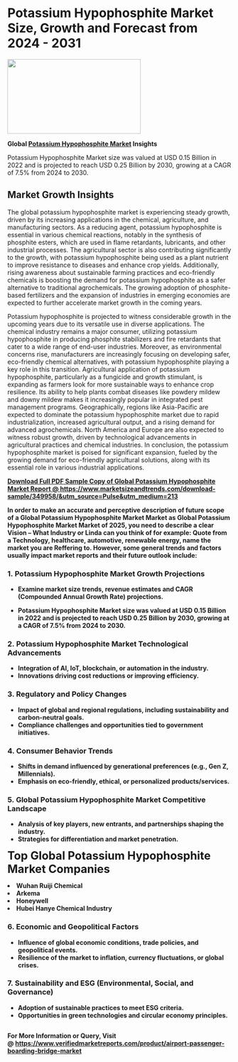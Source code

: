 <H1>Potassium Hypophosphite Market Size, Growth and Forecast from 2024 - 2031</H1><img class="aligncenter size-medium wp-image-584254" src="https://thirdeyenews.in/wp-content/uploads/2024/09/Global-Market-Research-300x168.jpeg" alt="" width="300" height="168" /><p><strong>Global&nbsp;<a href="https://www.marketsizeandtrends.com/download-sample/349958/&amp;utm_source=Pulse&amp;utm_medium=213">Potassium Hypophosphite Market</a> Insights</strong></p><p>Potassium Hypophosphite Market size was valued at USD 0.15 Billion in 2022 and is projected to reach USD 0.25 Billion by 2030, growing at a CAGR of 7.5% from 2024 to 2030.</p><p><h2>Market Growth Insights</h2> <p>The global potassium hypophosphite market is experiencing steady growth, driven by its increasing applications in the chemical, agriculture, and manufacturing sectors. As a reducing agent, potassium hypophosphite is essential in various chemical reactions, notably in the synthesis of phosphite esters, which are used in flame retardants, lubricants, and other industrial processes. The agricultural sector is also contributing significantly to the growth, with potassium hypophosphite being used as a plant nutrient to improve resistance to diseases and enhance crop yields. Additionally, rising awareness about sustainable farming practices and eco-friendly chemicals is boosting the demand for potassium hypophosphite as a safer alternative to traditional agrochemicals. The growing adoption of phosphite-based fertilizers and the expansion of industries in emerging economies are expected to further accelerate market growth in the coming years.</p> <p><strong><a href="#"></a></strong></p> <p>Potassium hypophosphite is projected to witness considerable growth in the upcoming years due to its versatile use in diverse applications. The chemical industry remains a major consumer, utilizing potassium hypophosphite in producing phosphite stabilizers and fire retardants that cater to a wide range of end-user industries. Moreover, as environmental concerns rise, manufacturers are increasingly focusing on developing safer, eco-friendly chemical alternatives, with potassium hypophosphite playing a key role in this transition. Agricultural application of potassium hypophosphite, particularly as a fungicide and growth stimulant, is expanding as farmers look for more sustainable ways to enhance crop resilience. Its ability to help plants combat diseases like powdery mildew and downy mildew makes it increasingly popular in integrated pest management programs. Geographically, regions like Asia-Pacific are expected to dominate the potassium hypophosphite market due to rapid industrialization, increased agricultural output, and a rising demand for advanced agrochemicals. North America and Europe are also expected to witness robust growth, driven by technological advancements in agricultural practices and chemical industries. In conclusion, the potassium hypophosphite market is poised for significant expansion, fueled by the growing demand for eco-friendly agricultural solutions, along with its essential role in various industrial applications.</p> <p><strong><a href="#"></p><p><span class=""><strong>Download Full PDF Sample Copy of Global Potassium Hypophosphite Market Report</strong> @ <a href="https://www.marketsizeandtrends.com/download-sample/349958/&amp;utm_source=Pulse&amp;utm_medium=213" target="_blank">https://www.marketsizeandtrends.com/download-sample/349958/&amp;utm_source=Pulse&amp;utm_medium=213</a></span></p><p>In order to make an accurate and perceptive description of future scope of a Global&nbsp;Potassium Hypophosphite Market Market as Global&nbsp;Potassium Hypophosphite Market Market of 2025, you need to describe a clear Vision &ndash; What Industry or Linda can you think of for example: Quote from a Technology, healthcare, automotive, renewable energy, name the market you are Reffering to. However, some general trends and factors usually impact market reports and their future outlook include:</p><h3>1.&nbsp;<strong>Potassium Hypophosphite Market Growth Projections</strong></h3><ul><li>Examine market size trends, revenue estimates and CAGR (Compounded Annual Growth Rate) projections.</li><li><p>Potassium Hypophosphite Market size was valued at USD 0.15 Billion in 2022 and is projected to reach USD 0.25 Billion by 2030, growing at a CAGR of 7.5% from 2024 to 2030.</p></li></ul><h3>2.&nbsp;<strong>Potassium Hypophosphite Market Technological Advancements</strong></h3><ul><li>Integration of AI, IoT, blockchain, or automation in the industry.</li><li>Innovations driving cost reductions or improving efficiency.</li></ul><h3>3.&nbsp;<strong>Regulatory and Policy Changes</strong></h3><ul><li>Impact of global and regional regulations, including sustainability and carbon-neutral goals.</li><li>Compliance challenges and opportunities tied to government initiatives.</li></ul><h3>4.&nbsp;<strong>Consumer Behavior Trends</strong></h3><ul><li>Shifts in demand influenced by generational preferences (e.g., Gen Z, Millennials).</li><li>Emphasis on eco-friendly, ethical, or personalized products/services.</li></ul><h3>5.&nbsp;<strong>Global Potassium Hypophosphite Market Competitive Landscape</strong></h3><ul><li>Analysis of key players, new entrants, and partnerships shaping the industry.</li><li>Strategies for differentiation and market penetration.</li></ul><p data-pm-slice="1 1 []"><span style="color: inherit; font-family: inherit; font-size: 25px;">Top Global Potassium Hypophosphite Market Companies</span></p><div class="" data-test-id=""><p><li>Wuhan Ruiji Chemical</li><li> Arkema</li><li> Honeywell</li><li> Hubei Hanye Chemical Industry</li></p></div><h3>6.&nbsp;<strong>Economic and Geopolitical Factors</strong></h3><ul><li>Influence of global economic conditions, trade policies, and geopolitical events.</li><li>Resilience of the market to inflation, currency fluctuations, or global crises.</li></ul><h3>7.&nbsp;<strong>Sustainability and ESG (Environmental, Social, and Governance)</strong></h3><ul><li>Adoption of sustainable practices to meet ESG criteria.</li><li>Opportunities in green technologies and circular economy principles.</li></ul><h2><strong style="font-size: 14px;">For More Information or Query, Visit @&nbsp;</strong><a style="background-color: #ffffff; font-size: 14px;" href="https://www.marketsizeandtrends.com/report/potassium-hypophosphite-market/" target="_blank">https://www.verifiedmarketreports.com/product/airport-passenger-boarding-bridge-market</a></h2>
